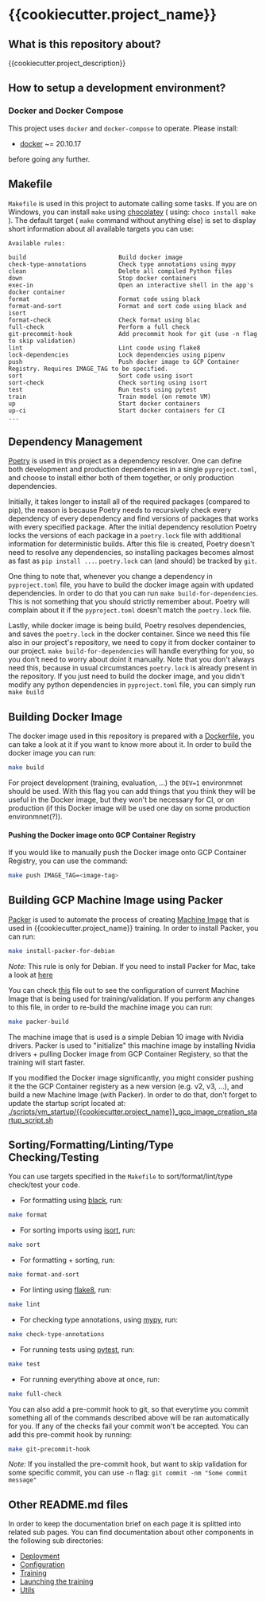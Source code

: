 # {{cookiecutter.project_name}}

## What is this repository about?
{{cookiecutter.project_description}}

## How to setup a development environment?

### Docker and Docker Compose
This project uses `docker` and `docker-compose` to operate. Please install:

* [docker](https://docs.docker.com/get-docker/) ~= 20.10.17

before going any further.

## Makefile
`Makefile` is used in this project to automate calling some tasks. If you are on Windows, you can install `make` using
[chocolatey](https://chocolatey.org/) ( using: `choco install make` ). The default target ( `make` command without anything else)
is set to display short information about all available targets you can use:

```
Available rules:

build                          Build docker image 
check-type-annotations         Check type annotations using mypy 
clean                          Delete all compiled Python files 
down                           Stop docker containers 
exec-in                        Open an interactive shell in the app's docker container 
format                         Format code using black 
format-and-sort                Format and sort code using black and isort 
format-check                   Check format using blac 
full-check                     Perform a full check 
git-precommit-hook             Add precommit hook for git (use -n flag to skip validation) 
lint                           Lint coode using flake8 
lock-dependencies              Lock dependencies using pipenv 
push                           Push docker image to GCP Container Registry. Requires IMAGE_TAG to be specified. 
sort                           Sort code using isort 
sort-check                     Check sorting using isort 
test                           Run tests using pytest
train                          Train model (on remote VM) 
up                             Start docker containers 
up-ci                          Start docker containers for CI
...
```

## Dependency Management
[Poetry](https://python-poetry.org/) is used in this project as a dependency resolver. 
One can define both development and production dependencies in a single `pyproject.toml`, and choose
to install either both of them together, or only production dependencies. 

Initially, it takes longer to install all of the required packages (compared to pip), 
the reason is because Poetry needs to recursively check every dependency of every 
dependency and find versions of packages that works with every specified package. 
After the initial dependency resolution Poetry locks the versions of each package in a
`poetry.lock` file with additional information for deterministic builds. After this file
is created, Poetry doesn't need to resolve any dependencies, so installing packages becomes
almost as fast as `pip install ...`. `poetry.lock` can (and should) be tracked by `git`.

One thing to note that, whenever you change a dependency in `pyproject.toml` file, you have to
build the docker image again with updated dependencies. In order to do that you can run 
`make build-for-dependencies`. This is not something that you should strictly
remember about. Poetry will complain about it if the `pyproject.toml` doesn't match the `poetry.lock` file.

Lastly, while docker image is being build, Poetry resolves dependencies, and saves the 
`poetry.lock` in the docker container. Since we need this file also in our project's
repository, we need to copy it from docker container to our project. 
`make build-for-dependencies` will handle everything for you, so you don't need to worry about doint it
manually. Note that you don't always need this, because in usual circumstances
`poetry.lock` is already present in the repository. If you just need to build the docker image, and you
didn't modify any python dependencies in `pyproject.toml` file, you can simply run `make build`

## Building Docker Image

The docker image used in this repository is prepared with a [Dockerfile](./docker/Dockerfile),
you can take a look at it if you want to know more about it. In order to build the docker image
you can run:

```bash
make build
```

For project development (training, evaluation, ...) the `DEV=1` environmnet should be used. 
With this flag you can add things that you think they will be useful in the Docker image, but 
they won't be necessary for CI, or on production (if this Docker image will be used one day
on some production environmnet(?)).

#### Pushing the Docker image onto GCP Container Registry

If you would like to manually push the Docker image onto GCP Container Registry, you can use the command:

```bash
make push IMAGE_TAG=<image-tag>
```

## Building GCP Machine Image using Packer
[Packer](https://www.packer.io/plugins/builders/googlecompute) is used to automate the process of creating
[Machine Image](https://cloud.google.com/compute/docs/machine-images) that is used in {{cookiecutter.project_name}} training.
In order to install Packer, you can run:

```bash
make install-packer-for-debian
```

*Note:* This rule is only for Debian. If you need to install Packer for Mac, take a look at [here](https://learn.hashicorp.com/tutorials/packer/get-started-install-cli)

You can check [this](./{{cookiecutter.project_name}}_machine_image.pkr.hcl) file out to see the configuration of
current Machine Image that is being used for training/validation. If you perform any changes to this file,
in order to re-build the machine image you can run:

```bash
make packer-build
```

The machine image that is used is a simple Debian 10 image with Nvidia drivers. Packer is used to "initialize" this
machine image by installing Nvidia drivers + pulling Docker image from GCP Container Registery, so that the training will start faster. 

If you modified the Docker image significantly, you might consider pushing it the the GCP Container registery as a
new version (e.g. v2, v3, ...), and build a new Machine Image (with Packer).
In order to do that, don't forget to update the startup script located at: [./scripts/vm_startup/{{cookiecutter.project_name}}_gcp_image_creation_startup_script.sh](./scripts/vm_startup/{{cookiecutter.project_name}}_gcp_image_creation_startup_script.sh)

## Sorting/Formatting/Linting/Type Checking/Testing
You can use targets specified in the `Makefile` to sort/format/lint/type check/test your 
code.

* For formatting using [black](https://github.com/psf/black), run:

```bash
make format
```

* For sorting imports using [isort](https://github.com/PyCQA/isort), run:

```bash
make sort
```

* For formatting + sorting, run:

```bash
make format-and-sort
```

* For linting using [flake8](https://flake8.pycqa.org/en/latest/), run:

```bash
make lint
```

* For checking type annotations, using [mypy](https://github.com/python/mypy), run:

```bash
make check-type-annotations
```

* For running tests using [pytest](https://github.com/pytest-dev/pytest), run:

```bash
make test
```

* For running everything above at once, run:

```bash
make full-check
```

You can also add a pre-commit hook to git, so that everytime you commit something all of
the commands described above will be ran automatically for you. If any of the checks fail
your commit won't be accepted. You can add this pre-commit hook by running:

```bash
make git-precommit-hook
```

*Note:* If you installed the pre-commit hook, but want to skip validation for some specific
commit, you can use `-n` flag: `git commit -nm "Some commit message"`

## Other README.md files
In order to keep the documentation brief on each page it is splitted into related sub pages. You can find documentation about
other components in the following sub directories:

* [Deployment](./{{cookiecutter.project_name}}/deployment/)
* [Configuration](./{{cookiecutter.project_name}}/configs/)
* [Training](./{{cookiecutter.project_name}}/training/)
* [Launching the training](/{{cookiecutter.project_name}}/runner/)
* [Utils](./{{cookiecutter.project_name}}/utils/)
